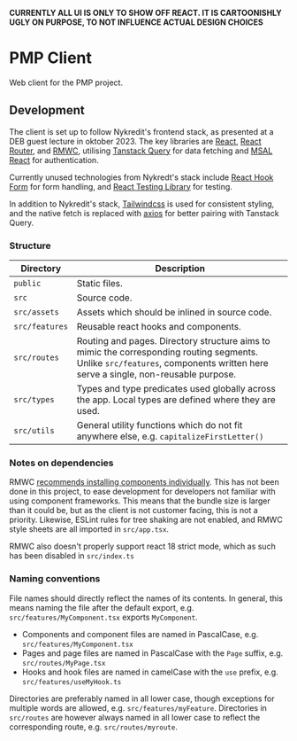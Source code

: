 **CURRENTLY ALL UI IS ONLY TO SHOW OFF REACT. IT IS CARTOONISHLY UGLY ON PURPOSE, TO NOT INFLUENCE ACTUAL DESIGN CHOICES**

# PMP Client

Web client for the PMP project.

## Development

The client is set up to follow Nykredit's frontend stack, as presented at a DEB guest lecture in oktober 2023. The key libraries are [React](https://react.dev/), [React Router](https://reactrouter.com/en/main), and [RMWC](https://rmwc.io/), utilising [Tanstack Query](https://tanstack.com/query/latest) for data fetching and [MSAL React](https://github.com/AzureAD/microsoft-authentication-library-for-js) for authentication.

Currently unused technologies from Nykredt's stack include [React Hook Form](https://react-hook-form.com/) for form handling, and [React Testing Library](https://testing-library.com/docs/react-testing-library/intro/) for testing.

In addition to Nykredit's stack, [Tailwindcss](https://tailwindcss.com/) is used for consistent styling, and the native fetch is replaced with [axios](https://axios-http.com/) for better pairing with Tanstack Query.

### Structure

| Directory      | Description                                                                                                                                                                      |
| -------------- | -------------------------------------------------------------------------------------------------------------------------------------------------------------------------------- |
| `public`       | Static files.                                                                                                                                                                    |
| `src`          | Source code.                                                                                                                                                                     |
| `src/assets  ` | Assets which should be inlined in source code.                                                                                                                                   |
| `src/features` | Reusable react hooks and components.                                                                                                                                             |
| `src/routes`   | Routing and pages. Directory structure aims to mimic the corresponding routing segments.<br>Unlike `src/features`, components written here serve a single, non-reusable purpose. |
| `src/types`    | Types and type predicates used globally across the app. Local types are defined where they are used.                                                                             |
| `src/utils`    | General utility functions which do not fit anywhere else, e.g. `capitalizeFirstLetter()`                                                                                         |

### Notes on dependencies

RMWC [recommends installing components individually](https://rmwc.io/installation). This has not been done in this project, to ease development for developers not familiar with using component frameworks. This means that the bundle size is larger than it could be, but as the client is not customer facing, this is not a priority. Likewise, ESLint rules for tree shaking are not enabled, and RMWC style sheets are all imported in `src/app.tsx`.

RMWC also doesn't properly support react 18 strict mode, which as such has been disabled in `src/index.ts`

### Naming conventions

File names should directly reflect the names of its contents. In general, this means naming the file after the default export, e.g. `src/features/MyComponent.tsx` exports `MyComponent`.

-   Components and component files are named in PascalCase, e.g. `src/features/MyComponent.tsx`
-   Pages and page files are named in PascalCase with the `Page` suffix, e.g. `src/routes/MyPage.tsx`
-   Hooks and hook files are named in camelCase with the `use` prefix, e.g. `src/features/useMyHook.ts`

Directories are preferably named in all lower case, though exceptions for multiple words are allowed, e.g. `src/features/myFeature`. Directories in `src/routes` are however always named in all lower case to reflect the corresponding route, e.g. `src/routes/myroute`.
